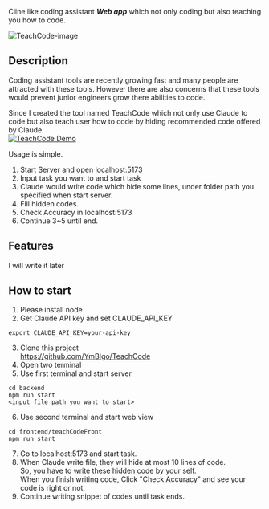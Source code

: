 Cline like coding assistant ***Web app*** which not only coding but also teaching you how to code.  

![TeachCode-image](https://vulnhuntr.s3.us-west-1.amazonaws.com/TeahCode_logo.png)  

## Description
Coding assistant tools are recently growing fast and many people are attracted with these tools.
However there are also concerns that these tools would prevent junior engineers grow there abilities to code.  
  
Since I created the tool named TeachCode which not only use Claude to code but also teach user how to code by hiding recommended code offered by Claude.  
[![TeachCode Demo](https://vulnhuntr.s3.us-west-1.amazonaws.com/TeachCode_Demo_image)](https://www.youtube.com/watch?v=WYd3rszVSZk)
  
Usage is simple.  

1. Start Server and open localhost:5173
2. Input task you want to and start task
3. Claude would write code which hide some lines, under folder path you specified when start server.
4. Fill hidden codes.
5. Check Accuracy in localhost:5173
6. Continue 3~5 until end.

## Features

I will write it later

## How to start

1. Please install node
2. Get Claude API key and set CLAUDE_API_KEY  
```
export CLAUDE_API_KEY=your-api-key
```
3. Clone this project  
   https://github.com/YmBIgo/TeachCode
4. Open two terminal
5. Use first terminal and start server  
```
cd backend
npm run start
<input file path you want to start>
```
6. Use second terminal and start web view  
```
cd frontend/teachCodeFront
npm run start
```
7. Go to localhost:5173 and start task.
8. When Claude write file, they will hide at most 10 lines of code.  
   So, you have to write these hidden code by your self.  
   When you finish writing code, Click "Check Accuracy" and see your code is right or not.
9. Continue writing snippet of codes until task ends.
